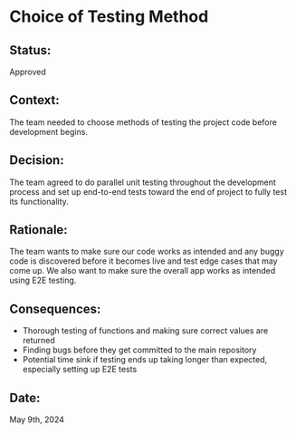 # Choice of Testing Method

## Status: 
Approved

## Context: 
The team needed to choose methods of testing the project code before development begins.

## Decision: 
The team agreed to do parallel unit testing throughout the development process and set up end-to-end tests toward the end of project to fully test its functionality.

## Rationale: 
The team wants to make sure our code works as intended and any buggy code is discovered before it becomes live and test edge cases that may come up. We also want to make sure the overall app works as intended using E2E testing. 

## Consequences: 
- Thorough testing of functions and making sure correct values are returned
- Finding bugs before they get committed to the main repository
- Potential time sink if testing ends up taking longer than expected, especially setting up E2E tests

## Date: 
May 9th, 2024
